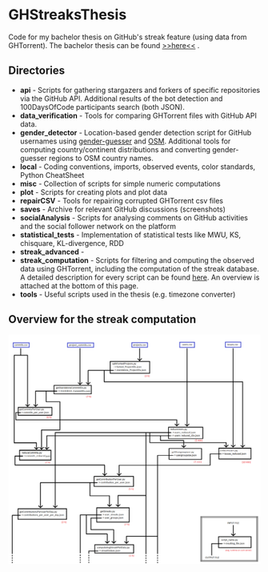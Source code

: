 # GHStreaksThesis
Code for my bachelor thesis on GitHub's streak feature (using data from GHTorrent). The bachelor thesis can be found [>>here<<](https://johanneswachs.com/papers/BachelorMoldon.pdf) .

## Directories
* **api** - Scripts for gathering stargazers and forkers of specific repositories via the GitHub API. Additional results of the bot detection and 100DaysOfCode participants search (both JSON).
* **data_verification** - Tools for comparing GHTorrent files with GitHub API data.
* **gender_detector** - Location-based gender detection script for GitHub usernames using [gender-guesser](https://github.com/lead-ratings/gender-guesser) and [OSM](https://wiki.openstreetmap.org/wiki/API). Additional tools for computing country/continent distributions and converting gender-guesser regions to OSM country names.
* **local** - Coding conventions, imports, observed events, color standards, Python CheatSheet 
* **misc** - Collection of scripts for simple numeric computations
* **plot** - Scripts for creating plots and plot data
* **repairCSV** - Tools for repairing corrupted GHTorrent csv files
* **saves** - Archive for relevant GitHub discussions (screenshots)
* **socialAnalysis** - Scripts for analysing comments on GitHub activities and the social follower network on the platform
* **statistical_tests** - Implementation of statistical tests like MWU, KS, chisquare, KL-divergence, RDD
* **streak_advanced** - 
* **streak_computation** - Scripts for filtering and computing the observed data using GHTorrent, including the computation of the streak database. A detailed description for every script can be found [here](https://github.com/lukasmoldon/GHStreaksThesis/blob/master/overview.xlsx). An overview is attached at the bottom of this page.
* **tools** - Useful scripts used in the thesis (e.g. timezone converter)




## Overview for the streak computation
![Overview for streak_computation](https://github.com/lukasmoldon/GHStreaksThesis/blob/master/overviewGraphic.png)

